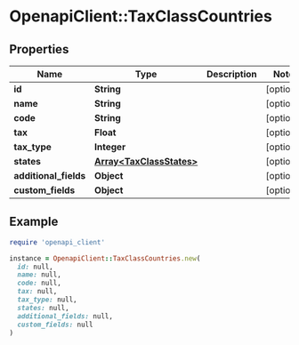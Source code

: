 # OpenapiClient::TaxClassCountries

## Properties

| Name | Type | Description | Notes |
| ---- | ---- | ----------- | ----- |
| **id** | **String** |  | [optional] |
| **name** | **String** |  | [optional] |
| **code** | **String** |  | [optional] |
| **tax** | **Float** |  | [optional] |
| **tax_type** | **Integer** |  | [optional] |
| **states** | [**Array&lt;TaxClassStates&gt;**](TaxClassStates.md) |  | [optional] |
| **additional_fields** | **Object** |  | [optional] |
| **custom_fields** | **Object** |  | [optional] |

## Example

```ruby
require 'openapi_client'

instance = OpenapiClient::TaxClassCountries.new(
  id: null,
  name: null,
  code: null,
  tax: null,
  tax_type: null,
  states: null,
  additional_fields: null,
  custom_fields: null
)
```

